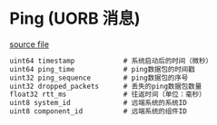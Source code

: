# Ping (UORB 消息)



[source file](https://github.com/PX4/PX4-Autopilot/blob/main/msg/Ping.msg)

```c
uint64 timestamp			# 系统启动后的时间（微秒）
uint64 ping_time			# ping数据包的时间戳
uint32 ping_sequence		# ping数据包的序号
uint32 dropped_packets		# 丢失的ping数据包数量
float32 rtt_ms				# 往返时间（单位：毫秒）
uint8 system_id				# 远端系统的系统ID
uint8 component_id			# 远端系统的组件ID

```